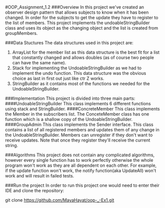 #OOP_Assignment_1.2
###Overview
In this project we've created an observer design pattern that allows subjects to know when it has been changed. In order for the subjects to get the update they have to register to the list of members.
This project implements the undoableStringBuilder class and uses its object as the changing object and the list is created from groupMembers.

###Data Stuctures
The data structures used in this project are:
1. ArrayList for the member list as this data structure is the best fit for a list that constantly changed and allows doubles (as of course two people can have the same name).
2. Stack for implementing the UndoableStringBuilder as we had to implement the undo function. This data structure was the obvious choice as last in first out just like ctr Z works.
3. StringBuilder as it contains most of the functions we needed for the UndoableStringBuilder.

###Implementation
This project is divided into three main parts:
####UndoableStringBuilder
This class implements 6 different functions using stack and StringBuilder.
####ConcreteMember
This class implements the Member in the subscribers list.
The ConceteMember class has one function which is a shallow copy of the UndoableStringBuilder.
####GroupAdmin
This class implements the Sender interface. This class contains a list of all registered members and updates them of any change in the UndoableStringBuilder.
Members can unregister if they don't want to receive updates. Note that once they register they'll receive the current string.

###Algorithms
This project does not contain any complicated algorithms, however every single function has to work perfectly otherwise the whole program won't work as they are all dependent on each other.
For example, if the update function won't work, the notify function(aka UpdateAll) won't work and will result in failed tests.

###Run the project
In order to run this project one would need to enter their IDE and clone the repository:

git clone https://github.com/MayaHayat/oop-_-Ex1.git




